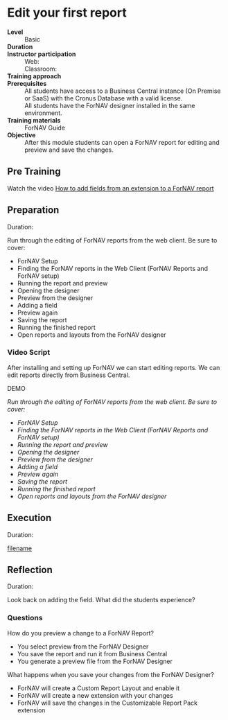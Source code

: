 # Edit your first report
<dl>
  <dt><b>Level</b></dt>
  <dd>Basic</dd>
  <dt><b>Duration</b></dt>
  <dd></dd>
  <dt><b>Instructor participation</b></dt>
  <dd>Web: <br>Classroom: </dd>
  <dt><b>Training approach</b></dt>
  <dd></dd>
  <dt><b>Prerequisites</b></dt>
  <dd>All students have access to a Business Central instance (On Premise or SaaS) with the Cronus Database with a valid license. <br> All students have the ForNAV designer installed in the same environment.</dd>
  <dt><b>Training materials</b></dt>
  <dd>ForNAV Guide</dd>
  <dt><b>Objective</b></dt>
  <dd>After this module students can open a ForNAV report for editing and preview and save the changes.</dd>
</dl>

## Pre Training
Watch the video [How to add fields from an extension to a ForNAV report](https://www.youtube.com/watch?v=CmZhj17JDWk)

## Preparation
Duration:

Run through the editing of ForNAV reports from the web client. Be sure to cover:
* ForNAV Setup
* Finding the ForNAV reports in the Web Client (ForNAV Reports and ForNAV setup)
* Running the report and preview
* Opening the designer
* Preview from the designer
* Adding a field
* Preview again
* Saving the report
* Running the finished report
* Open reports and layouts from the ForNAV designer

### Video Script
After installing and setting up ForNAV we can start editing reports. We can edit reports directly from Business Central.

DEMO

<I>Run through the editing of ForNAV reports from the web client. Be sure to cover:
* ForNAV Setup
* Finding the ForNAV reports in the Web Client (ForNAV Reports and ForNAV setup)
* Running the report and preview
* Opening the designer
* Preview from the designer
* Adding a field
* Preview again
* Saving the report
* Running the finished report
* Open reports and layouts from the ForNAV designer
</I>

## Execution
Duration:

[filename](../../Exercises/EditYourFirstReport.Exercise.md ':include')

## Reflection
Duration:

Look back on adding the field. What did the students experience?

### Questions
How do you preview a change to a ForNAV Report?
* You select preview from the ForNAV Designer
* You save the report and run it from Business Central
* You generate a preview file from the ForNAV Designer

What happens when you save your changes from the ForNAV Designer?
* ForNAV will create a Custom Report Layout and enable it
* ForNAV will create a new extension with your changes
* ForNAV will save the changes in the Customizable Report Pack extension